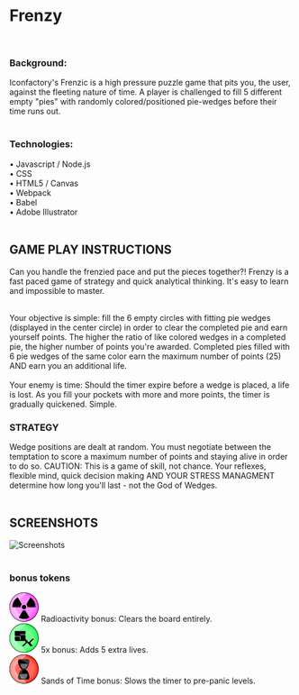 # Frenzy<br><br>
### Background:
Iconfactory's Frenzic is a high pressure puzzle game that pits you, the user, against the fleeting nature of time. A player is challenged to fill 5 different empty "pies" with randomly colored/positioned pie-wedges before their time runs out.<br><br>


### Technologies:
• Javascript / Node.js<br>
• CSS<br>
• HTML5 / Canvas<br>
• Webpack<br>
• Babel<br>
• Adobe Illustrator<br><br>

## GAME PLAY INSTRUCTIONS
Can you handle the frenzied pace and put the pieces together?!  Frenzy is a fast paced game of 
strategy and quick analytical thinking.  It's easy to learn and impossible to master.<br><br>  

Your objective is simple:  fill the 6 empty circles with fitting pie wedges (displayed in the center circle) in order to clear the completed pie and 
earn yourself points. The higher the ratio of like colored wedges in a completed pie, the higher number of
points you're awarded.  Completed pies filled with 6 pie wedges of the same color earn the maximum number of points (25)
AND earn you an additional life.<br><br>
Your enemy is time:  Should the timer expire before a wedge is placed, a life is lost.  As you fill your pockets with more and more 
points, the timer is gradually quickened. Simple.  
<h3>STRATEGY</h3>
            
Wedge positions are dealt at random.  You must negotiate between the temptation to score a maximum number of points and staying
alive in order to do so.  CAUTION:  This is a game of skill, not chance.  Your reflexes, flexible mind, quick decision making AND YOUR STRESS MANAGMENT determine
how long you'll last - not the God of Wedges.<br><br>

## SCREENSHOTS
![Screenshots](gitimages/screenshot)<br><br>
### bonus tokens
![Radioactive](./gitimages/radioactive.png) Radioactivity bonus: Clears the board entirely. <br>
![5x](./gitimages/5x.png) 5x bonus: Adds 5 extra lives.<br>
![Hourglass](./gitimages/hourglass.png) Sands of Time bonus: Slows the timer to pre-panic levels.<br><br>


